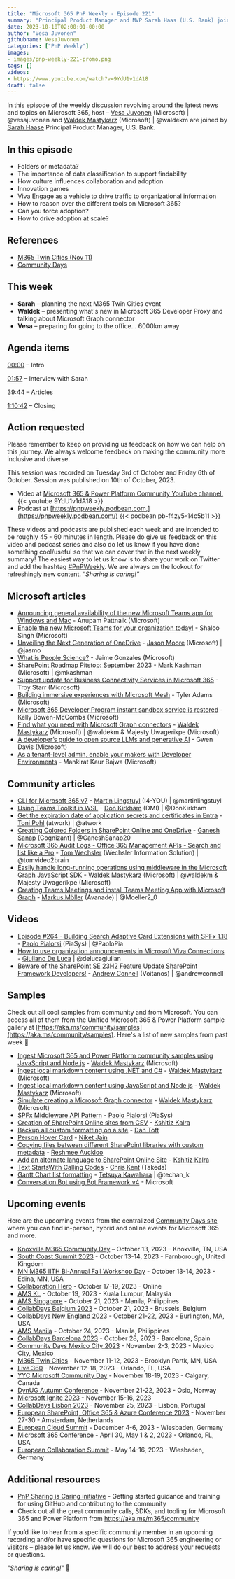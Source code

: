 ```yaml
---
title: "Microsoft 365 PnP Weekly - Episode 221"
summary: "Principal Product Manager and MVP Sarah Haas (U.S. Bank) joins Microsoft’s Vesa Juvonen and Waldek Mastykarz in a discussion on, plus new articles/videos."
date: 2023-10-10T02:00:01-00:00
author: "Vesa Juvonen"
githubname: VesaJuvonen
categories: ["PnP Weekly"]
images:
- images/pnp-weekly-221-promo.png
tags: []
videos:
- https://www.youtube.com/watch?v=9YdU1v1dA18
draft: false
---
```


In this episode of the weekly discussion revolving around the latest news and topics on Microsoft 365, host – [Vesa Juvonen](http://twitter.com/vesajuvonen) (Microsoft) | @vesajuvonen and [Waldek Mastykarz](http://twitter.com/waldekm) (Microsoft) | @waldekm are joined by [Sarah Haase](https://twitter.com/sarahhaase) Principal Product Manager, U.S. Bank.

## In this episode
 
- Folders or metadata?
- The importance of data classification to support findability
- How culture influences collaboration and adoption
- Innovation games
- Viva Engage as a vehicle to drive traffic to organizational information
- How to reason over the different tools on Microsoft 365?
- Can you force adoption?
- How to drive adoption at scale?

## References

- [M365 Twin Cities (Nov 11)](http://m365tc.com/)
- [Community Days](https://communitydays.org/)

## This week

- **Sarah** – planning the next M365 Twin Cities event
- **Waldek** – presenting what's new in Microsoft 365 Developer Proxy and talking about Microsoft Graph connector
- **Vesa** – preparing for going to the office... 6000km away


## Agenda items

[00:00](https://youtu.be/9YdU1v1dA18?t=0) – Intro

[01:57](https://youtu.be/9YdU1v1dA18?t=117) – Interview with Sarah

[39:44](https://youtu.be/9YdU1v1dA18?t=2384) – Articles

[1:10:42](https://youtu.be/9YdU1v1dA18?t=4242) – Closing

## Action requested

Please remember to keep on providing us feedback on how we can help on this journey. We always welcome feedback on making the community more inclusive and diverse.

This session was recorded on Tuesday 3rd of October and Friday 6th of October. Session was published on 10th of October, 2023.

*   Video at [Microsoft 365 & Power Platform Community YouTube channel.](https://aka.ms/m365pnp-videos)
    {{< youtube 9YdU1v1dA18 >}}
*   Podcast at [https://pnpweekly.podbean.com.](https://pnpweekly.podbean.com/)
    {{< podbean pb-f4zy5-14c5b11 >}}

These videos and podcasts are published each week and are intended to be roughly 45 - 60 minutes in length.  Please do give us feedback on this video and podcast series and also do let us know if you have done something cool/useful so that we can cover that in the next weekly summary! The easiest way to let us know is to share your work on Twitter and add the hashtag [#PnPWeekly](https://twitter.com/search?q=%23pnpweekly). We are always on the lookout for refreshingly new content. “_Sharing is caring!”_ 

## Microsoft articles


* [Announcing general availability of the new Microsoft Teams app for Windows and Mac](https://techcommunity.microsoft.com/t5/microsoft-teams-blog/announcing-general-availability-of-the-new-microsoft-teams-app/ba-p/3934603) - Anupam Pattnaik (Microsoft)
* [Enable the new Microsoft Teams for your organization today!](https://techcommunity.microsoft.com/t5/microsoft-teams-blog/enable-the-new-microsoft-teams-for-your-organization-today/ba-p/3945599) - Shaloo Singh (Microsoft)
* [Unveiling the Next Generation of OneDrive](https://techcommunity.microsoft.com/t5/microsoft-onedrive-blog/unveiling-the-next-generation-of-onedrive/ba-p/3935612) - [Jason Moore](https://twitter.com/jasmo) (Microsoft) | @jasmo
* [What is People Science?](https://techcommunity.microsoft.com/t5/microsoft-viva-blog/what-is-people-science/ba-p/3946621) - Jaime Gonzales (Microsoft)
* [SharePoint Roadmap Pitstop: September 2023](https://techcommunity.microsoft.com/t5/microsoft-sharepoint-blog/sharepoint-roadmap-pitstop-september-2023/ba-p/3943930) - [Mark Kashman](https://twitter.com/mkashman) (Microsoft) | @mkashman
* [Support update for Business Connectivity Services in Microsoft 365](https://techcommunity.microsoft.com/t5/microsoft-sharepoint-blog/support-update-for-business-connectivity-services-in-microsoft/ba-p/3938773) - Troy Starr (Microsoft)
* [Building immersive experiences with Microsoft Mesh](https://devblogs.microsoft.com/microsoft365dev/building-immersive-experiences-with-microsoft-mesh/) - Tyler Adams (Microsoft)
* [Microsoft 365 Developer Program instant sandbox service is restored](https://devblogs.microsoft.com/microsoft365dev/microsoft-365-developer-program-instant-sandbox-service-is-restored/) - Kelly Bowen-McCombs (Microsoft)
* [Find what you need with Microsoft Graph connectors](https://devblogs.microsoft.com/microsoft365dev/find-what-you-need-with-microsoft-graph-connectors/) - [Waldek Mastykarz](https://twitter.com/waldekm) (Microsoft) | @waldekm & Majesty Uwagerikpe (Microsoft)
* [A developer’s guide to open source LLMs and generative AI](https://github.blog/2023-10-05-a-developers-guide-to-open-source-llms-and-generative-ai/) - Gwen Davis (Microsoft)
* [As a tenant-level admin, enable your makers with Developer Environments](https://powerapps.microsoft.com/en-us/blog/as-a-tenant-level-admin-enable-your-makers-with-developer-environments/) - Mankirat Kaur Bajwa (Microsoft)

## Community articles

* [CLI for Microsoft 365 v7](https://pnp.github.io/blog/cli-for-microsoft-365/cli-for-microsoft-365-v7-0/) - [ Martin Lingstuyl](https://twitter.com/martinlingstuyl) (I4-YOU) | @martinlingstuyl
* [Using Teams Toolkit in WSL](https://donkirkham.com/blog/teamstoolkit-in-wsl/) - [Don Kirkham](https://twitter.com/DonKirkham) (DMI) | @DonKirkham
* [Get the expiration date of application secrets and certificates in Entra](https://blog.atwork.at/post/get-application-expiration-dates) - [Toni Pohl](https://twitter.com/atwork) (atwork) | @atwork
* [Creating Colored Folders in SharePoint Online and OneDrive](https://ganeshsanapblogs.wordpress.com/2023/09/10/creating-colored-folders-in-sharepoint-online-and-onedrive/) - [Ganesh Sanap](https://twitter.com/GaneshSanap20) (Cognizant) | @GaneshSanap20
* [Microsoft 365 Audit Logs - Office 365 Management APIs - Search and list like a Pro](https://twitter.com/tomvideo2brain/status/1709574276204929188?s=20) - [Tom Wechsler](https://twitter.com/tomvideo2brain) (Wechsler Information Solution) | @tomvideo2brain
* [Easily handle long-running operations using middleware in the Microsoft Graph JavaScript SDK](https://blog.mastykarz.nl/easily-handle-long-running-operations-middleware-microsoft-graph-javascript-sdk/) - [Waldek Mastykarz](https://twitter.com/waldekm) (Microsoft) | @waldekm & Majesty Uwagerikpe (Microsoft)
* [Creating Teams Meetings and install Teams Meeting App with Microsoft Graph](https://mmsharepoint.wordpress.com/2023/10/06/creating-teams-meetings-and-install-teams-meeting-app-with-microsoft-graph/) - [Markus Möller](https://twitter.com/Moeller2_0) (Avanade) | @Moeller2_0

## Videos

* [Episode #264 - Building Search Adaptive Card Extensions with SPFx 1.18](https://www.youtube.com/watch?v=87ilSQBGJnk) - [Paolo Pialorsi](https://twitter.com/PaoloPia) (PiaSys) | @PaoloPia
* [How to use organization announcements in Microsoft Viva Connections](https://www.youtube.com/watch?v=BPTuZq776p0) - [Giuliano De Luca](https://twitter.com/DeLucaGiulian) | @delucagiulian
* [Beware of the SharePoint SE 23H2 Feature Update SharePoint Framework Developers!](https://www.youtube.com/watch?v=SMLlK9IvX4U) - [Andrew Connell](https://twitter.com/andrewconnell) (Voitanos) | @andrewconnell

## Samples

Check out all cool samples from community and from Microsoft. You can access all of them from the Unified Microsoft 365 & Power Platform sample gallery at [https://aka.ms/community/samples](https://aka.ms/community/samples). Here's a list of new samples from past week 🚀

* [Ingest Microsoft 365 and Power Platform community samples using JavaScript and Node.js](https://adoption.microsoft.com/en-us/sample-solution-gallery/sample/pnp-graph-connector-nodejs-javascript-solutiongallery/) - [Waldek Mastykarz](https://adoption.microsoft.com/en-us/sample-solution-gallery/waldekmastykarz/) (Microsoft)
* [Ingest local markdown content using .NET and C#](https://adoption.microsoft.com/en-us/sample-solution-gallery/sample/pnp-graph-connector-dotnet-csharp-markdown/) - [Waldek Mastykarz](https://adoption.microsoft.com/en-us/sample-solution-gallery/waldekmastykarz/) (Microsoft)
* [Ingest local markdown content using JavaScript and Node.js](https://adoption.microsoft.com/en-us/sample-solution-gallery/sample/pnp-graph-connector-nodejs-javascript-markdown/) - [Waldek Mastykarz](https://adoption.microsoft.com/en-us/sample-solution-gallery/waldekmastykarz/) (Microsoft)
* [Simulate creating a Microsoft Graph connector](https://adoption.microsoft.com/en-us/sample-solution-gallery/sample/pnp-m365proxy-microsoft-graph-connector/) - [Waldek Mastykarz](https://adoption.microsoft.com/en-us/sample-solution-gallery/waldekmastykarz/) (Microsoft)
* [SPFx Middleware API Pattern](https://adoption.microsoft.com/en-us/sample-solution-gallery/sample/pnp-spfx-reference-scenarios-spfx-middleware/) - [Paolo Pialorsi](https://adoption.microsoft.com/en-us/sample-solution-gallery/PaoloPia/) (PiaSys)
* [Creation of SharePoint Online sites from CSV](https://adoption.microsoft.com/en-us/sample-solution-gallery/sample/spo-bulk-creation-sharepoint-sites-csv/) - [Kshitiz Kalra](https://adoption.microsoft.com/en-us/sample-solution-gallery/kzkalra/)
* [Backup all custom formatting on a site](https://adoption.microsoft.com/en-us/sample-solution-gallery/sample/spo-export-all-customformatting/) - [Dan Toft](https://adoption.microsoft.com/en-us/sample-solution-gallery/Tanddant/)
* [Person Hover Card](https://adoption.microsoft.com/en-us/sample-solution-gallery/sample/pnp-list-formatting-person-hover-card/) - [Niket Jain](https://adoption.microsoft.com/sample-solution-gallery/NiketJain)
* [Copying files between different SharePoint libraries with custom metadata](https://adoption.microsoft.com/en-us/sample-solution-gallery/sample/spo-move-files-library-sites/) - [Reshmee Auckloo](https://adoption.microsoft.com/en-us/sample-solution-gallery/reshmee011/)
* [Add an alternate language to SharePoint Online Site](https://adoption.microsoft.com/en-us/sample-solution-gallery/sample/spo-add-language-settings/) - [Kshitiz Kalra](https://adoption.microsoft.com/en-us/sample-solution-gallery/kzkalra/)
* [Text StartsWith Calling Codes](https://adoption.microsoft.com/en-us/sample-solution-gallery/sample/pnp-list-formatting-text-startswith-callingcodes/) - [Chris Kent](https://adoption.microsoft.com/en-us/sample-solution-gallery/thechriskent/) (Takeda)
* [Gantt Chart list formatting](https://adoption.microsoft.com/en-us/sample-solution-gallery/sample/pnp-list-formatting-generic-gantt-chart/) - [Tetsuya Kawahara](https://twitter.com/techan_k) | @techan_k
* [Conversation Bot using Bot Framework v4](https://adoption.microsoft.com/en-us/sample-solution-gallery/sample/officedev-microsoft-teams-samples-bot-conversation-csharp/) - Microsoft


## Upcoming events

Here are the upcoming events from the centralized [Community Days site](https://communitydays.org/events?when=upcoming) where you can find in-person, hybrid and online events for Microsoft 365 and more.

* [Knoxville M365 Community Day](https://www.communitydays.org/event/2023-10-13/knoxville-m365-community-day) – October 13, 2023 – Knoxville, TN, USA
* [South Coast Summit 2023](https://www.southcoastsummit.com/) - October 13-14, 2023 - Farnborough, United Kingdom
* [MN M365 IITH Bi-Annual Fall Workshop Day](https://www.communitydays.org/event/2023-10-13/mn-m365-11th-bi-annual-fall-workshop-day) - October 13-14, 2023 - Edina, MN, USA
* [Collaboration Hero](https://www.communitydays.org/event/2023-10-17/collaboration-hero) - October 17-19, 2023 - Online
* [AMS KL](https://www.communitydays.org/event/2023-10-19/ams-kl) - October 19, 2023 - Kuala Lumpur, Malaysia
* [AMS Singapore](https://www.communitydays.org/event/2023-10-21/ams-singapore-23) - October 21, 2023 - Manila, Philippines
* [CollabDays Belgium 2023](https://www.collabdays.org/2023-belgium/) - October 21, 2023 - Brussels, Belgium
* [CollabDays New England 2023](https://www.collabdays.org/2023-ne/) - October 21-22, 2023 - Burlington, MA, USA
* [AMS Manila](https://www.communitydays.org/event/2023-10-24/ams-manila) - October 24, 2023 - Manila, Philippines
* [CollabDays Barcelona 2023](https://www.collabdays.org/2023-barcelona/) - October 28, 2023 - Barcelona, Spain
* [Community Days Mexico City 2023](https://www.communitydays.org/event/2023-11-02/community-days-mexico-city-2023) - November 2-3, 2023 - Mexico City, Mexico
* [M365 Twin Cities](https://www.communitydays.org/event/2023-11-11/m365-twin-cities) - November 11-12, 2023 - Brooklyn Partk, MN, USA
* [Live 360](https://www.communitydays.org/event/2023-11-12/live-360) - November 12-18, 2023 - Orlando, FL, USA
* [YYC Microsoft Community Day](https://www.communitydays.org/event/2023-11-18/yyc-microsoft-community-day) - November 18-19, 2023 - Calgary, Canada
* [DynUG Autumn Conference](https://www.communitydays.org/event/2023-11-21/dynug-autumn-conference) - November 21-22, 2023 - Oslo, Norway
* [Microsoft Ignite 2023](https://ignite.microsoft.com/) - November 15-16, 2023
* [CollabDays Lisbon 2023](https://www.collabdays.org/2023-lisbon/) - November 25, 2023 - Lisbon, Portugal
* [European SharePoint, Office 365 & Azure Conference 2023](https://www.sharepointeurope.com/) - November 27-30 - Amsterdam, Netherlands
* [European Cloud Summit](https://www.cloudsummit.eu/) - December 4-6, 2023 - Wiesbaden, Germany
* [Microsoft 365 Conference](https://m365conf.com/#!/) - April 30, May 1 & 2, 2023 - Orlando, FL, USA
* [European Collaboration Summit](https://collabsummit.eu/) - May 14-16, 2023 - Wiesbaden, Germany

## Additional resources

* [PnP Sharing is Caring initiative](https://aka.ms/sharing-is-caring) - Getting started guidance and training for using GitHub and contributing to the community
* Check out all the great community calls, SDKs, and tooling for Microsoft 365 and Power Platform from <https://aka.ms/m365/community>

If you’d like to hear from a specific community member in an upcoming recording and/or have specific questions for Microsoft 365 engineering or visitors – please let us know. We will do our best to address your requests or questions.

_"Sharing is caring!"_ 🧡

